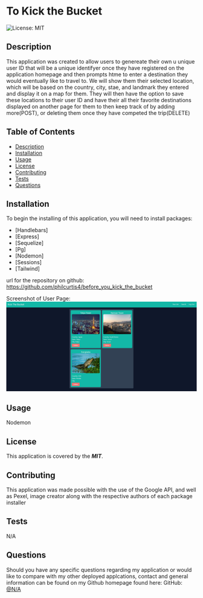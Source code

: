 # To Kick the Bucket

![License: MIT](https://img.shields.io/badge/License-MIT-yellow.svg)

## Description
This application was created to allow users to genereate their own u unique user ID that will be  a unique identifyer once they have registered on the application homepage and then prompts htme to enter a destination they would eventually like to travel to. We will show them their selected location, which will be based on the country, city, stae, and landmark they entered and display it on a map for them. They will then have the option to save these locations to their user ID and have their all their favorite destinations displayed on another page for them to then keep track of by adding more(POST), or deleting them once they have competed the trip(DELETE)

## Table of Contents
- [Description](#description)
- [Installation](#installation)
- [Usage](#usage)
- [License](#license)
- [Contributing](#contributing)
- [Tests](#tests)
- [Questions](#questions)

## Installation
To begin the installing of this application, you will need to install packages:
- [Handlebars]
- [Express]
- [Sequelize]
- [Pg]
- [Nodemon]
- [Sessions]
- [Tailwind]

url for the repository on github: https://github.com/philcurtis4/before_you_kick_the_bucket

Screenshot of User Page: 
![Image of User Page](./public/images/screenshot.jpg)



## Usage
Nodemon

## License
This application is covered by the ***MIT***.

## Contributing
This application was made possible with the use of the Google API, and well as Pexel, image creator along with the respective authors of each package installer

## Tests
N/A

## Questions
Should you have any specific questions regarding my application or would like to compare with my other deployed applcations, contact and general information can be found on my Github homepage found here: GitHub: [@N/A](https://github.com/N/A)
